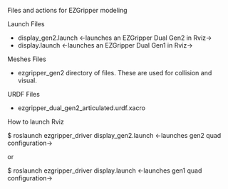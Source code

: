 
Files and actions for EZGripper modeling

Launch Files
- display_gen2.launch  <-launches an EZGripper Dual Gen2 in Rviz->
- display.launch  <-launches an EZGripper Dual Gen1 in Rviz->

Meshes Files
- ezgripper_gen2 directory of files.  These are used for collision and visual.

URDF Files
- ezgripper_dual_gen2_articulated.urdf.xacro

How to launch Rviz

$ roslaunch ezgripper_driver display_gen2.launch    <-launches gen2 quad configuration->

or 

$ roslaunch ezgripper_driver display.launch   <-launches gen1 quad configuration->

